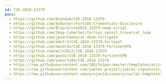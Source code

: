 ```yaml
---
id: CVE-2018-13379
pocs:
  - https://github.com/B1anda0/CVE-2018-13379
  - https://github.com/0xHunter/FortiOS-Credentials-Disclosure
  - https://github.com/Blazz3/cve2018-13379-nmap-script
  - https://github.com/Zeop-CyberSec/fortios_vpnssl_traversal_leak
  - https://github.com/jpiechowka/at-doom-fortigate
  - https://github.com/k4nfr3/CVE-2018-13379-Fortinet
  - https://github.com/mandr4x/CVE-2018-13379-FortinetVPN
  - https://github.com/milo2012/CVE-2018-13379
  - https://github.com/pwn3z/CVE-2018-13379-FortinetVPN
  - https://github.com/yukar1z0e/CVE-2018-13379
  - https://raw.githubusercontent.com/1N3/Sn1per/master/templates/active/CVE-2018-13379_-_Fortigate_Pulse_Connect_Secure_Directory_Traversal.sh
  - https://raw.githubusercontent.com/jaeles-project/jaeles-signatures/master/cves/fortinet-fortigate-vpn-path-traversal-xss-cve-2018-13379.yaml
  - https://raw.githubusercontent.com/projectdiscovery/nuclei-templates/master/cves/CVE-2018-13379.yaml
---
```

